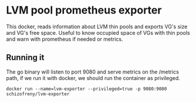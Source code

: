 # LVM pool prometheus exporter

This docker, reads information about LVM thin pools and exports VG's size and VG's free space. Useful to know occupied space of VGs with thin pools and warn with prometheus if needed or metrics.

## Running it

The go binary will listen to port 9080 and serve metrics on the /metrics path, if we run it with docker, we should run the container as privileged.

```
docker run --name=lvm-exporter --privileged=true -p 9080:9080 schizofreny/lvm-exporter
```
